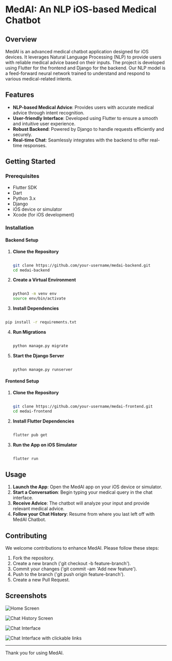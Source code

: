 # MedAI: An NLP iOS-based Medical Chatbot

## Overview

MedAI is an advanced medical chatbot application designed for iOS devices. It leverages Natural Language Processing (NLP) to provide users with reliable medical advice based on their inputs. The project is developed using Flutter for the frontend and Django for the backend. Our NLP model is a feed-forward neural network trained to understand and respond to various medical-related intents.

## Features

- **NLP-based Medical Advice**: Provides users with accurate medical advice through intent recognition.
- **User-friendly Interface**: Developed using Flutter to ensure a smooth and intuitive user experience.
- **Robust Backend**: Powered by Django to handle requests efficiently and securely.
- **Real-time Chat**: Seamlessly integrates with the backend to offer real-time responses.

## Getting Started

### Prerequisites

- Flutter SDK
- Dart
- Python 3.x
- Django
- iOS device or simulator
- Xcode (for iOS development)

### Installation

#### Backend Setup

1. **Clone the Repository**

   ```bash

   git clone https://github.com/your-username/medai-backend.git
   cd medai-backend
   
   ```

2. **Create a Virtual Environment**
   
   ```bash

   python3 -m venv env
   source env/bin/activate

   ```
   
3. **Install Dependencies**

  ```bash

  pip install -r requirements.txt

  ```

4. **Run Migrations**

   ```bash

   python manage.py migrate

   ```

5. **Start the Django Server**

   ```bash

   python manage.py runserver

   ```

#### Frontend Setup

1. **Clone the Repository**

   ```bash

   git clone https://github.com/your-username/medai-frontend.git
   cd medai-frontend

   ```

2. **Install Flutter Dependencies**

   ```bash

   flutter pub get

   ```

3. **Run the App on iOS Simulator**
 
   ```bash

   flutter run

   ```

## Usage

1. **Launch the App**: Open the MedAI app on your iOS device or simulator.
2. **Start a Conversation**: Begin typing your medical query in the chat interface.
3. **Receive Advice**: The chatbot will analyze your input and provide relevant medical advice.
4. **Follow your Chat History**: Resume from where you last left off with MedAI Chatbot.

## Contributing

We welcome contributions to enhance MedAI. Please follow these steps:

1. Fork the repository.
2. Create a new branch ('git checkout -b feature-branch').
3. Commit your changes ('git commit -am 'Add new feature').
4. Push to the branch ('git push origin feature-branch').
5. Create a new Pull Request.

## Screenshots

![Home Screen](Home-Screen.png)

![Chat History Screen](Chat-History-Screen.png)

![Chat Interface](Chat-Interface.png)

![Chat Interface with clickable links](Chat-Interface-with-Links.png)

---

Thank you for using MedAI.